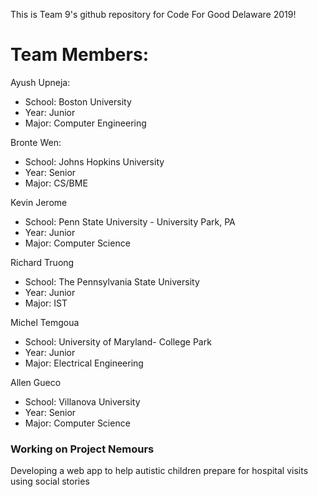 This is Team 9's github repository for Code For Good Delaware 2019!

# Team Members:

Ayush Upneja:
- School: Boston University
- Year: Junior
- Major: Computer Engineering

Bronte Wen: 
- School: Johns Hopkins University
- Year: Senior
- Major: CS/BME

Kevin Jerome
- School: Penn State University - University Park, PA
- Year: Junior
- Major: Computer Science 
    

Richard Truong
- School: The Pennsylvania State University
- Year: Junior
- Major: IST

Michel Temgoua
- School: University of Maryland- College Park
- Year: Junior
- Major: Electrical Engineering

Allen Gueco
- School: Villanova University
- Year: Senior
- Major: Computer Science

### Working on Project Nemours
Developing a web app to help autistic children prepare for hospital visits using social stories
